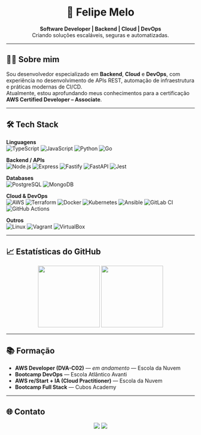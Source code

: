 <h1 align="center">🚀 Felipe Melo</h1>
<p align="center">
  <b>Software Developer | Backend | Cloud | DevOps</b><br>
  Criando soluções escaláveis, seguras e automatizadas.
</p>

---

## 🧑‍💻 Sobre mim
Sou desenvolvedor especializado em **Backend**, **Cloud** e **DevOps**, com experiência no desenvolvimento de APIs REST, automação de infraestrutura e práticas modernas de CI/CD.  
Atualmente, estou aprofundando meus conhecimentos para a certificação **AWS Certified Developer – Associate**.

---

## 🛠️ Tech Stack

**Linguagens**  
![TypeScript](https://img.shields.io/badge/-TypeScript-3178c6?style=for-the-badge&logo=typescript&logoColor=white)
![JavaScript](https://img.shields.io/badge/-JavaScript-f7df1e?style=for-the-badge&logo=javascript&logoColor=black)
![Python](https://img.shields.io/badge/-Python-3776AB?style=for-the-badge&logo=python&logoColor=white)
![Go](https://img.shields.io/badge/-Go-00ADD8?style=for-the-badge&logo=go&logoColor=white)

**Backend / APIs**  
![Node.js](https://img.shields.io/badge/-Node.js-339933?style=for-the-badge&logo=node.js&logoColor=white)
![Express](https://img.shields.io/badge/-Express-000000?style=for-the-badge&logo=express&logoColor=white)
![Fastify](https://img.shields.io/badge/-Fastify-000000?style=for-the-badge&logo=fastify&logoColor=white)
![FastAPI](https://img.shields.io/badge/-FastAPI-009688?style=for-the-badge&logo=fastapi&logoColor=white)
![Jest](https://img.shields.io/badge/-Jest-C21325?style=for-the-badge&logo=jest&logoColor=white)

**Databases**  
![PostgreSQL](https://img.shields.io/badge/-PostgreSQL-4169E1?style=for-the-badge&logo=postgresql&logoColor=white)
![MongoDB](https://img.shields.io/badge/-MongoDB-47A248?style=for-the-badge&logo=mongodb&logoColor=white)

**Cloud & DevOps**  
![AWS](https://img.shields.io/badge/-AWS-232f3e?style=for-the-badge&logo=amazon-aws&logoColor=white)
![Terraform](https://img.shields.io/badge/-Terraform-623CE4?style=for-the-badge&logo=terraform&logoColor=white)
![Docker](https://img.shields.io/badge/-Docker-2496ED?style=for-the-badge&logo=docker&logoColor=white)
![Kubernetes](https://img.shields.io/badge/-Kubernetes-326CE5?style=for-the-badge&logo=kubernetes&logoColor=white)
![Ansible](https://img.shields.io/badge/-Ansible-EE0000?style=for-the-badge&logo=ansible&logoColor=white)
![GitLab CI](https://img.shields.io/badge/-GitLab%20CI-FC6D26?style=for-the-badge&logo=gitlab&logoColor=white)
![GitHub Actions](https://img.shields.io/badge/-GitHub%20Actions-2088FF?style=for-the-badge&logo=github-actions&logoColor=white)

**Outros**  
![Linux](https://img.shields.io/badge/-Linux-FCC624?style=for-the-badge&logo=linux&logoColor=black)
![Vagrant](https://img.shields.io/badge/-Vagrant-1563FF?style=for-the-badge&logo=vagrant&logoColor=white)
![VirtualBox](https://img.shields.io/badge/-VirtualBox-183A61?style=for-the-badge&logo=virtualbox&logoColor=white)

---

## 📈 Estatísticas do GitHub
<p align="center">
  <img src="https://github-readme-stats.vercel.app/api?username=felipeomelo&show_icons=true&theme=tokyonight" height="165"/>
  <img src="https://github-readme-stats.vercel.app/api/top-langs/?username=felipeomelo&layout=compact&theme=tokyonight" height="165"/>
</p>

---

## 📚 Formação
- **AWS Developer (DVA-C02)** — *em andamento* — Escola da Nuvem  
- **Bootcamp DevOps** — Escola Atlântico Avanti  
- **AWS re/Start + IA (Cloud Practitioner)** — Escola da Nuvem  
- **Bootcamp Full Stack** — Cubos Academy  

---

## 🌐 Contato
<p align="center">
  <a href="https://www.linkedin.com/in/felipeomelo/"><img src="https://img.shields.io/badge/-LinkedIn-0A66C2?style=for-the-badge&logo=linkedin&logoColor=white"/></a>
  <a href="mailto:felipe.o.melo@hotmail.com"><img src="https://img.shields.io/badge/-Email-D14836?style=for-the-badge&logo=gmail&logoColor=white"/></a>
</p>
